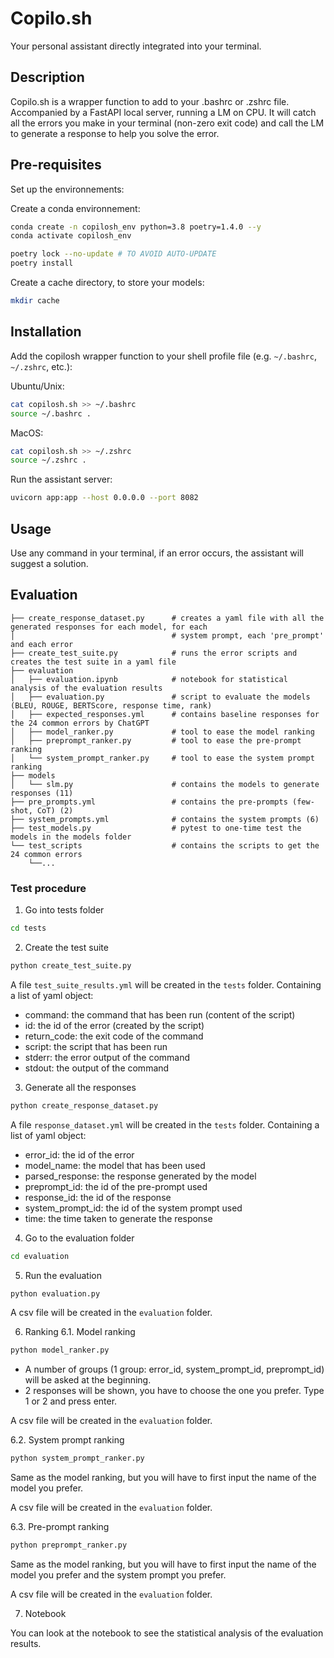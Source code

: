 # Copilo.sh

Your personal assistant directly integrated into your terminal.

## Description
Copilo.sh is a wrapper function to add to your .bashrc or .zshrc file. Accompanied by a FastAPI local server, running a LM on CPU. It will catch all the errors you make in your terminal (non-zero exit code) and call the LM to generate a response to help you solve the error.

## Pre-requisites

Set up the environnements:

Create a conda environnement:
```bash
conda create -n copilosh_env python=3.8 poetry=1.4.0 --y
conda activate copilosh_env
```


```bash
poetry lock --no-update # TO AVOID AUTO-UPDATE
poetry install
```

Create a cache directory, to store your models:
    
```bash
mkdir cache
```

## Installation

Add the copilosh wrapper function to your shell profile file (e.g. `~/.bashrc`, `~/.zshrc`, etc.):

Ubuntu/Unix:
```bash
cat copilosh.sh >> ~/.bashrc
source ~/.bashrc .
```

MacOS:
```bash
cat copilosh.sh >> ~/.zshrc
source ~/.zshrc .
```

Run the assistant server:

```bash
uvicorn app:app --host 0.0.0.0 --port 8082
```

## Usage

Use any command in your terminal, if an error occurs, the assistant will suggest a solution.

## Evaluation

```
├── create_response_dataset.py      # creates a yaml file with all the generated responses for each model, for each
│                                   # system prompt, each 'pre_prompt' and each error
├── create_test_suite.py            # runs the error scripts and creates the test suite in a yaml file
├── evaluation
│   ├── evaluation.ipynb            # notebook for statistical analysis of the evaluation results
│   ├── evaluation.py               # script to evaluate the models (BLEU, ROUGE, BERTScore, response time, rank)
│   ├── expected_responses.yml      # contains baseline responses for the 24 common errors by ChatGPT
│   ├── model_ranker.py             # tool to ease the model ranking
│   ├── preprompt_ranker.py         # tool to ease the pre-prompt ranking
│   └── system_prompt_ranker.py     # tool to ease the system prompt ranking
├── models
│   └── slm.py                      # contains the models to generate responses (11)
├── pre_prompts.yml                 # contains the pre-prompts (few-shot, CoT) (2)
├── system_prompts.yml              # contains the system prompts (6)
├── test_models.py                  # pytest to one-time test the models in the models folder
└── test_scripts                    # contains the scripts to get the 24 common errors 
    └──...
```

### Test procedure

1. Go into tests folder
```bash
cd tests
```

2. Create the test suite
```bash
python create_test_suite.py
```

A file `test_suite_results.yml` will be created in the `tests` folder.
Containing a list of yaml object:
- command: the command that has been run (content of the script)
- id: the id of the error (created by the script)
- return_code: the exit code of the command
- script: the script that has been run
- stderr: the error output of the command
- stdout: the output of the command

3. Generate all the responses
```bash
python create_response_dataset.py
```

A file `response_dataset.yml` will be created in the `tests` folder.
Containing a list of yaml object:
- error_id: the id of the error
- model_name: the model that has been used
- parsed_response: the response generated by the model
- preprompt_id: the id of the pre-prompt used
- response_id: the id of the response
- system_prompt_id: the id of the system prompt used
- time: the time taken to generate the response

4. Go to the evaluation folder
```bash
cd evaluation
```

5. Run the evaluation
```bash
python evaluation.py
```

A csv file will be created in the `evaluation` folder.

6. Ranking
6.1. Model ranking
```bash
python model_ranker.py
```

- A number of groups (1 group: error_id, system_prompt_id, preprompt_id) will be asked at the beginning.
- 2 responses will be shown, you have to choose the one you prefer. Type 1 or 2 and press enter.

A csv file will be created in the `evaluation` folder.

6.2. System prompt ranking
```bash
python system_prompt_ranker.py
```

Same as the model ranking, but you will have to first input the name of the model you prefer.

A csv file will be created in the `evaluation` folder.

6.3. Pre-prompt ranking
```bash
python preprompt_ranker.py
```

Same as the model ranking, but you will have to first input the name of the model you prefer and the system prompt you prefer.

A csv file will be created in the `evaluation` folder.


7. Notebook

You can look at the notebook to see the statistical analysis of the evaluation results.